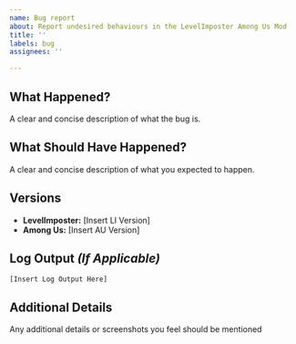 ```yaml
---
name: Bug report
about: Report undesired behaviours in the LevelImposter Among Us Mod
title: ''
labels: bug
assignees: ''

---
```


## What Happened?
A clear and concise description of what the bug is.

## What Should Have Happened?
A clear and concise description of what you expected to happen.

## Versions
- **LevelImposter:** [Insert LI Version]
- **Among Us:** [Insert AU Version]

## Log Output *(If Applicable)*
```
[Insert Log Output Here]
```

## Additional Details
Any additional details or screenshots you feel should be mentioned
